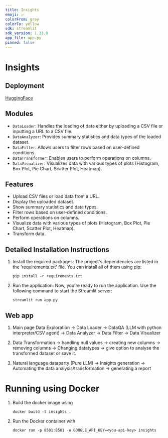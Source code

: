 ```yaml
---
title: Insights
emoji: 📈
colorFrom: gray
colorTo: yellow
sdk: streamlit
sdk_version: 1.33.0
app_file: app.py
pinned: false
---
```

# Insights

## Deployment
[HuggingFace](https://huggingface.co/spaces/AtharvaThakur/Insights)

## Modules

- `DataLoader`: Handles the loading of data either by uploading a CSV file or inputting a URL to a CSV file.
- `DataAnalyzer`: Provides summary statistics and data types of the loaded dataset.
- `DataFilter`: Allows users to filter rows based on user-defined conditions.
- `DataTransformer`: Enables users to perform operations on columns.
- `DataVisualizer`: Visualizes data with various types of plots (Histogram, Box Plot, Pie Chart, Scatter Plot, Heatmap).

## Features

- Upload CSV files or load data from a URL.
- Display the uploaded dataset.
- Show summary statistics and data types.
- Filter rows based on user-defined conditions.
- Perform operations on columns.
- Visualize data with various types of plots (Histogram, Box Plot, Pie Chart, Scatter Plot, Heatmap).
- Transform data.

## Detailed Installation Instructions

1. Install the required packages:
   The project's dependencies are listed in the 'requirements.txt' file. You can install all of them using pip:
   ```
   pip install -r requirements.txt
   ```
2. Run the application:
   Now, you're ready to run the application. Use the following command to start the Streamlit server:
   ```
   streamlit run app.py
   ```

## Web app
1. Main page
   Data Exploration
   -> Data Loader
   -> DataQA (LLM with python interpreter/CSV agent)
   -> Data Analyzer
   -> Data Filter
   -> Data Visualizer

2. Data Transformation
   -> handling null values
   -> creating new columns
   -> removing columns
   -> Changing datatypes
   -> give option to analyse the transformed dataset or save it.

3. Natural language dataparty (Pure LLM)
   -> Insights generation
   -> Automating the data analysis/transformation
   -> generating a report


# Running using Docker
1. Build the docker image using 
   ```
   docker build -t insights .
   ```
2. Run the Docker container with
   ```
   docker run -p 8501:8501 -e GOOGLE_API_KEY=<you-api-key> insights
   ```
